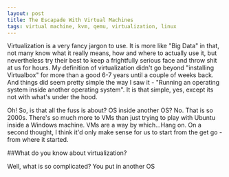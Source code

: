 ```yaml
---
layout: post
title: The Escapade With Virtual Machines
tags: virtual machine, kvm, qemu, virtualization, linux
---
```


Virtualization is a very fancy jargon to use. It is more like "Big Data" in that, not many know what it really means, how and where to actually use it, but nevertheless try their best to keep a frightfully serious face and throw shit at us for hours. My definition of virtualization didn't go beyond "installing Virtualbox" for more than a good 6-7 years until a couple of weeks back. And things did seem pretty simple the way I saw it - "Running an operating system inside another operating system". It is that simple, yes, except its not with what's under the hood.   
<!--break-->

Oh! So, is that all the fuss is about? OS inside another OS? No. That is so 2000s. There's so much more to VMs than just trying to play with Ubuntu inside a Windows machine. VMs are a way by which...Hang on. On a second thought, I think it'd only make sense for us to start from the get go - from where it started.

##What do you know about virtualization?

Well, what is so complicated? You put in another OS
